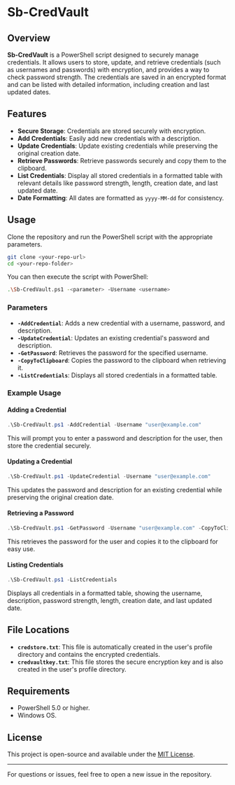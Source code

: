
# Sb-CredVault

## Overview

**Sb-CredVault** is a PowerShell script designed to securely manage credentials. It allows users to store, update, and retrieve credentials (such as usernames and passwords) with encryption, and provides a way to check password strength. The credentials are saved in an encrypted format and can be listed with detailed information, including creation and last updated dates.

## Features

- **Secure Storage**: Credentials are stored securely with encryption.
- **Add Credentials**: Easily add new credentials with a description.
- **Update Credentials**: Update existing credentials while preserving the original creation date.
- **Retrieve Passwords**: Retrieve passwords securely and copy them to the clipboard.
- **List Credentials**: Display all stored credentials in a formatted table with relevant details like password strength, length, creation date, and last updated date.
- **Date Formatting**: All dates are formatted as `yyyy-MM-dd` for consistency.

## Usage

Clone the repository and run the PowerShell script with the appropriate parameters.

```bash
git clone <your-repo-url>
cd <your-repo-folder>
```

You can then execute the script with PowerShell:

```bash
.\Sb-CredVault.ps1 -<parameter> -Username <username>
```

### Parameters

- **`-AddCredential`**: Adds a new credential with a username, password, and description.
- **`-UpdateCredential`**: Updates an existing credential's password and description.
- **`-GetPassword`**: Retrieves the password for the specified username.
- **`-CopyToClipboard`**: Copies the password to the clipboard when retrieving it.
- **`-ListCredentials`**: Displays all stored credentials in a formatted table.

### Example Usage

#### Adding a Credential
```powershell
.\Sb-CredVault.ps1 -AddCredential -Username "user@example.com"
```
This will prompt you to enter a password and description for the user, then store the credential securely.

#### Updating a Credential
```powershell
.\Sb-CredVault.ps1 -UpdateCredential -Username "user@example.com"
```
This updates the password and description for an existing credential while preserving the original creation date.

#### Retrieving a Password
```powershell
.\Sb-CredVault.ps1 -GetPassword -Username "user@example.com" -CopyToClipboard
```
This retrieves the password for the user and copies it to the clipboard for easy use.

#### Listing Credentials
```powershell
.\Sb-CredVault.ps1 -ListCredentials
```
Displays all credentials in a formatted table, showing the username, description, password strength, length, creation date, and last updated date.

## File Locations

- **`credstore.txt`**: This file is automatically created in the user's profile directory and contains the encrypted credentials.
- **`credvaultkey.txt`**: This file stores the secure encryption key and is also created in the user's profile directory.

## Requirements

- PowerShell 5.0 or higher.
- Windows OS.

## License

This project is open-source and available under the [MIT License](LICENSE).

---

For questions or issues, feel free to open a new issue in the repository.
